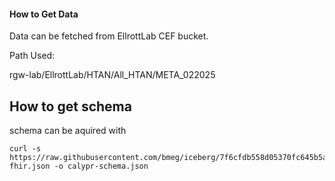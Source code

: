 #### How to Get Data

Data can be fetched from EllrottLab CEF bucket.

Path Used:

rgw-lab/EllrottLab/HTAN/All_HTAN/META_022025

## How to get schema

schema can be aquired with

```
curl -s https://raw.githubusercontent.com/bmeg/iceberg/7f6cfdb558d05370fc645b5ab894b98b38a01e1b/schemas/graph/graph-fhir.json -o calypr-schema.json
```

